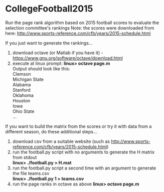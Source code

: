 # CollegeFootball2015
Run the page rank algorithm based on 2015 football scores to evaluate the selection committee's rankings
Note: the scores were downloaded from here: http://www.sports-reference.com/cfb/years/2015-schedule.html

If you just want to generate the rankings...<br>
  1. download octave (or Matlab if you have it) - https://www.gnu.org/software/octave/download.html <br>
  2. execute at linux prompt: <b> linux> octave page.m </b><br>
  Output should look like this:<br>
  Clemson<br>
  Michigan State<br>
  Alabama<br>
  Stanford<br>
  Oklahoma<br>
  Houston<br>
  Iowa<br>
  Ohio State<br>
  ...

If you want to build the matrix from the scores or try it with data from a different season, do these additional steps...<br>
  1. download csv from a suitable website (such as http://www.sports-reference.com/cfb/years/2015-schedule.html)<br>
  2. run the football.py script with no arguments to generate the H matrix from stdout<br>
    <b> linux> ./football.py > H.mat </b>
  3. run the football.py script a second time with an argument to generate the file teams.csv<br>
    <b> linux> ./football.py 1 > teams.csv </b>
  4. run the page ranks in octave as above
    <b> linux> octave page.m </b><br> 
